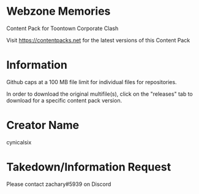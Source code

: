 # Webzone Memories
Content Pack for Toontown Corporate Clash

Visit https://contentpacks.net for the latest versions of this Content Pack

# Information

Github caps at a 100 MB file limit for individual files for repositories.

In order to download the original multifile(s), click on the "releases" tab to download for a specific content pack version.

# Creator Name

cynicalsix

# Takedown/Information Request
Please contact zachary#5939 on Discord
